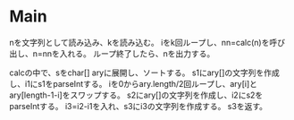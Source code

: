 # Main
nを文字列として読み込み、kを読み込む。
iをk回ループし、nn=calc(n)を呼び出し、n=nnを入れる。
ループ終了したら、nを出力する。

calcの中で、sをchar[] aryに展開し、ソートする。
s1にary\[\]の文字列を作成し、i1にs1をparseIntする。
iを0からary.length/2回ループし、ary[i]とary\[length-1-i]をスワップする。
s2にary\[\]の文字列を作成し、i2にs2をparseIntする。
i3=i2-i1を入れ、s3にi3の文字列を作成する。
s3を返す。
